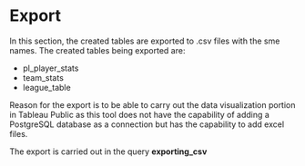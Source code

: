 # Export

In this section, the created tables are exported to .csv files with the sme names. The created tables being exported are:
* pl_player_stats
* team_stats
* league_table

Reason for the export is to be able to carry out the data visualization portion in Tableau Public as this tool does not have the capability of adding a PostgreSQL database as a connection but has the capability to add excel files.

The export is carried out in the query **exporting_csv**
